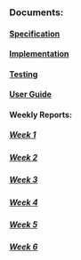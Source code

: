 ### Documents:
#### [Specification](./Specification.md)
#### [Implementation](./Implementation.md)
#### [Testing](./Testing.md)
#### [User Guide](./User%20Guide.md)
#### Weekly Reports:
##### [Week 1](./Week%201%20Report.md)
##### [Week 2](./Week%202%20Report.md)
##### [Week 3](./Week%203%20Report.md)
##### [Week 4](./Week%204%20Report.md)
##### [Week 5](./Week%205%20Report.md)
##### [Week 6](./Week%206%20Report.md)
